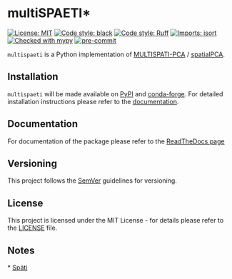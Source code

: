 # multiSPAETI*

[![License: MIT](https://img.shields.io/badge/License-MIT-yellow.svg)](https://opensource.org/licenses/MIT)
[![Code style: black](https://img.shields.io/badge/code%20style-black-000000.svg)](https://github.com/psf/black)
[![Code style: Ruff](https://img.shields.io/endpoint?url=https://raw.githubusercontent.com/astral-sh/ruff/main/assets/badge/v2.json)](https://github.com/astral-sh/ruff)
[![Imports: isort](https://img.shields.io/badge/%20imports-isort-%231674b1?style=flat&labelColor=ef8336)](https://pycqa.github.io/isort/)
[![Checked with mypy](https://www.mypy-lang.org/static/mypy_badge.svg)](http://mypy-lang.org/)
[![pre-commit](https://img.shields.io/badge/pre--commit-enabled-brightgreen?logo=pre-commit)](https://github.com/pre-commit/pre-commit)

`multispaeti` is a Python implementation of
[MULTISPATI-PCA](https://doi.org/10.3170/2007-8-18312) /
[spatialPCA](https://doi.org/10.1038/hdy.2008.34).

## Installation

`multispaeti` will be made available on [PyPI](https://pypi.org/) and
[conda-forge](https://conda-forge.org/). For detailed installation instructions
please refer to the [documentation](https://multispaeti.readthedocs.io/en/stable/installation.html).

## Documentation

For documentation of the package please refer to the [ReadTheDocs page](https://multispaeti.readthedocs.io)

## Versioning

This project follows the [SemVer](https://semver.org/) guidelines for versioning.

## License

This project is licensed under the MIT License - for details please refer to the
[LICENSE](./LICENSE) file.

## Notes
\* [Späti](https://en.wikipedia.org/wiki/Sp%C3%A4tkauf)
